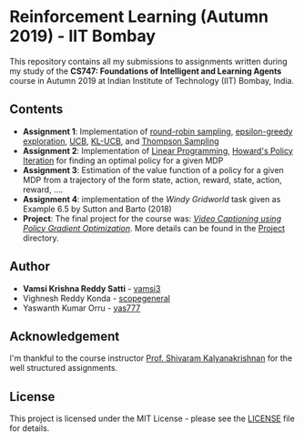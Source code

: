 # Reinforcement Learning (Autumn 2019) - IIT Bombay

This repository contains all my submissions to assignments written during my study of the **CS747: Foundations of Intelligent and Learning Agents** course in Autumn 2019 at Indian Institute of Technology (IIT) Bombay, India.

## Contents

- **Assignment 1**: Implementation of <ins>round-robin sampling</ins>, <ins>epsilon-greedy exploration</ins>, <ins>UCB</ins>, <ins>KL-UCB</ins>, and <ins>Thompson Sampling</ins>
- **Assignment 2**: Implementation of <ins>Linear Programming</ins>, <ins>Howard's Policy Iteration</ins> for finding an optimal policy for a given MDP
- **Assignment 3**: Estimation of the value function of a policy for a given MDP from a trajectory of the form state, action, reward, state, action, reward, ….
- **Assignment 4**:  implementation of the *Windy Gridworld* task given as Example 6.5 by Sutton and Barto (2018)
- **Project**: The final project for the course was: <ins>*Video Captioning using Policy Gradient Optimization*</ins>. More details can be found in the [Project](Project) directory.

## Author

* **Vamsi Krishna Reddy Satti** - [vamsi3](https://github.com/vamsi3)
* Vighnesh Reddy Konda - [scopegeneral](https://github.com/scopegeneral)
* Yaswanth Kumar Orru - [yas777](https://github.com/yas777)

## Acknowledgement

I'm thankful to the course instructor [Prof. Shivaram Kalyanakrishnan](https://www.cse.iitb.ac.in/~shivaram/) for the well structured assignments.

## License

This project is licensed under the MIT License - please see the [LICENSE](LICENSE) file for details.
